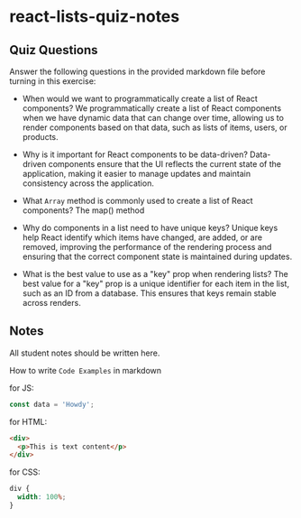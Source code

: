 # react-lists-quiz-notes

## Quiz Questions

Answer the following questions in the provided markdown file before turning in this exercise:

- When would we want to programmatically create a list of React components?
We programmatically create a list of React components when we have dynamic data that can change over time, allowing us to render components based on that data, such as lists of items, users, or products.

- Why is it important for React components to be data-driven?
Data-driven components ensure that the UI reflects the current state of the application, making it easier to manage updates and maintain consistency across the application.

- What `Array` method is commonly used to create a list of React components?
The map() method

- Why do components in a list need to have unique keys?
Unique keys help React identify which items have changed, are added, or are removed, improving the performance of the rendering process and ensuring that the correct component state is maintained during updates.

- What is the best value to use as a "key" prop when rendering lists?
The best value for a "key" prop is a unique identifier for each item in the list, such as an ID from a database. This ensures that keys remain stable across renders.

## Notes

All student notes should be written here.

How to write `Code Examples` in markdown

for JS:

```javascript
const data = 'Howdy';
```

for HTML:

```html
<div>
  <p>This is text content</p>
</div>
```

for CSS:

```css
div {
  width: 100%;
}
```
